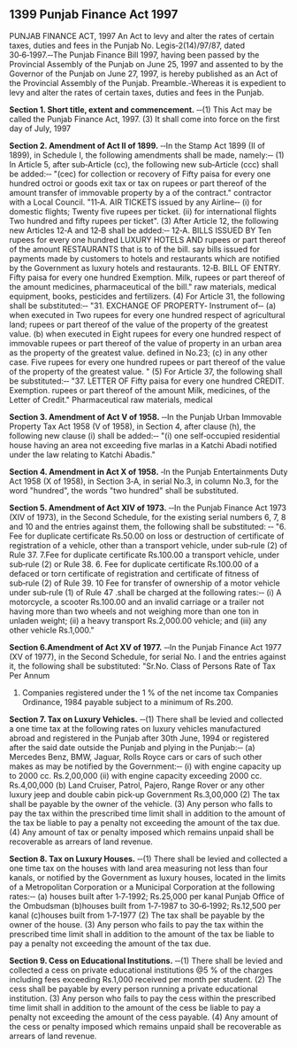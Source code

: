 ## 1399 Punjab Finance Act 1997
 
PUNJAB FINANCE ACT, 1997
An Act to levy and alter the rates of certain taxes, duties and fees in the Punjab
No. Legis‑2(14)/97/87, dated 30‑6‑1997.‑‑The Punjab Finance Bill 1997, having been passed by the Provincial Assembly of the Punjab on June 25, 1997 and assented to by the Governor of the Punjab on June 27, 1997, is hereby published as an Act of the Provincial Assembly of the Punjab.
Preamble.‑Whereas it is expedient to levy and alter the rates of certain taxes, duties and fees in the Punjab.


**Section 1. Short title, extent and commencement.**
‑‑(1) This Act may be called the Punjab Finance Act, 1997.
   (3) It shall come into force on the first day of July, 1997

 

**Section 2. Amendment of Act II of 1899.**
‑‑In the Stamp Act 1899 (II of 1899), in Schedule I, the following amendments shall be made, namely:‑‑
   (1) In Article 5, after sub‑Article (cc), the following new sub‑Article (ccc) shall be added:‑‑
   "(cec) for collection or recovery of Fifty paisa for every one hundred
   octroi or goods exit tax or tax on rupees or part thereof of the amount
   transfer of immovable property by a of the contract."
   contractor with a Local Council.
   "11‑A. AIR TICKETS issued by any Airline‑‑
   (i) for domestic flights; Twenty five rupees per ticket.
   (ii) for international flights Two hundred and fifty
   rupees per ticket".
   (3) After Article 12, the following new Articles 12‑A and 12‑B shall be added:‑‑
   12‑A. BILLS ISSUED BY Ten rupees for every one hundred
   LUXURY HOTELS AND rupees or part thereof of the amount
   RESTAURANTS that is to of the bill.
   say bills issued for
   payments made by
   customers to hotels and
   restaurants which are
   notified by the Government
   as luxury hotels and
   restaurants.
   12‑B. BILL OF ENTRY. Fifty paisa for every one hundred
   Exemption. Milk, rupees or part thereof of the amount
   medicines, pharmaceutical of the bill."
   raw materials, medical
   equipment, books,
   pesticides and fertilizers.
   (4) For Article 31, the following shall be substituted:‑‑
   "31. EXCHANGE OF PROPERTY‑
   Instrument of‑‑
   (a) when executed in Two rupees for every one hundred
   respect of agricultural land; rupees or part thereof of the value of
   the property of the greatest value.
   (b) when executed in Eight rupees for every one hundred
   respect of immovable rupees or part thereof of the value of
   property in an urban area as the property of the greatest value.
   defined in No.23;
   (c) in any other case. Five rupees for every one hundred
   rupees or part thereof of the value of
   the property of the greatest value. "
   (5) For Article 37, the following shall be substituted:‑‑
   "37. LETTER OF Fifty paisa for every one hundred
   CREDIT. Exemption. rupees or part thereof of the amount
   Milk, medicines, of the Letter of Credit."
   Pharmaceutical raw
   materials, medical

 

**Section 3. Amendment of Act V of 1958.**
‑‑In the Punjab Urban Immovable Property Tax Act 1958 (V of 1958), in Section 4, after clause (h), the following new clause (i) shall be added:‑‑
   "(i) one self‑occupied residential house having an area not exceeding five marlas in a Katchi Abadi notified under the law relating to Katchi Abadis."

 

**Section 4. Amendment in Act X of 1958.**
‑In the Punjab Entertainments Duty Act 1958 (X of 1958), in Section 3‑A, in serial No.3, in column No.3, for the word "hundred", the words "two hundred" shall be substituted.

 

**Section 5. Amendment of Act XIV of 1973.**
‑‑In the Punjab Finance Act 1973 (XIV of 1973), in the Second Schedule, for the existing serial numbers 6, 7, 8 and 10 and the entries against them, the following shall be substituted: ‑‑
   "6. Fee for duplicate certificate Rs.50.00
   on loss or destruction of
   certificate of registration of
   a vehicle, other than a
   transport vehicle, under
   sub‑rule (2) of Rule 37.
   7.Fee for duplicate certificate Rs.100.00
   a transport vehicle, under
   sub‑rule (2) or Rule 38.
6. Fee for duplicate certificate Rs.100.00
   of a defaced or torn
   certificate of registration
   and certificate of fitness of
   sub‑rule (2) of Rule 39.
   10 Fee for transfer of
   ownership of a motor
   vehicle under sub‑rule (1)
   of Rule 47 .shall be charged
   at the following rates:‑‑
   (i) A motorcycle, a scooter Rs.100.00
   and an invalid carriage or a
   trailer not having more than
   two wheels and not
   weighing more than one ton
   in unladen weight;
   (ii) a heavy transport Rs.2,000.00
   vehicle; and
   (iii) any other vehicle Rs.1,000."

 

**Section 6.Amendment of Act XV of 1977.**
‑‑In the Punjab Finance Act 1977 (XV of 1977), in the Second Schedule, for serial No. l and the entries against it, the following shall be substituted:
"Sr.No. Class of Persons Rate of Tax
Per Annum

1. Companies registered under the 1 % of the net income tax
   Companies Ordinance, 1984 payable subject to a
   minimum of Rs.200.

 

**Section 7. Tax on Luxury Vehicles.**
‑‑(1) There shall be levied and collected a one time tax at the following rates on luxury vehicles manufactured abroad and registered in the Punjab after 30th June, 1994 or registered after the said date outside the Punjab and plying in the Punjab:‑‑
   (a) Mercedes Benz, BMW, Jaguar, Rolls Royce cars or cars of such other makes as may be notified by the Government:‑‑
   (i) with engine capacity up to 2000 cc. Rs.2,00,000
   (ii) with engine capacity exceeding 2000 cc. Rs.4,00,000
   (b) Land Cruiser, Patrol, Pajero, Range Rover or
   any other luxury jeep and double cabin pick‑up
   Government Rs.3,00,000
   (2) The tax shall be payable by the owner of the vehicle.
   (3) Any person who falls to pay the tax within the prescribed time limit shall in addition to the amount of the tax be liable to pay a penalty not exceeding the amount of the tax due.
   (4) Any amount of tax or penalty imposed which remains unpaid shall be recoverable as arrears of land revenue.

 

**Section 8. Tax on Luxury Houses.**
‑‑(1) There shall be levied and collected a one time tax on the houses with land area measuring not less than four kanals, or notified by the Government as luxury houses, located in the limits of a Metropolitan Corporation or a Municipal Corporation at the following rates:‑‑
   (a) houses built after 1‑7‑1992; Rs.25,000 per kanal
   Punjab Office of the Ombudsman
   (b)houses built from 1‑7‑1987
   to 30‑6‑1992; Rs.12,500 per kanal
   (c)houses built from 1‑7‑1977
   (2) The tax shall be payable by the owner of the house.
   (3) Any person who fails to pay the tax within the prescribed time limit shall in addition to the amount of the tax be liable to pay a penalty not exceeding the amount of the tax due.

 

**Section 9. Cess on Educational Institutions.**
‑‑(1) There shall be levied and collected a cess on private educational institutions @5 % of the charges including fees exceeding Rs.1,000 received per month per student.
   (2) The cess shall be payable by every person running a private educational institution.
   (3) Any person who fails to pay the cess within the prescribed time limit shall in addition to the amount of the cess be liable to pay a penalty not exceeding the amount of the cess payable.
   (4) Any amount of the cess or penalty imposed which remains unpaid shall be recoverable as arrears of land revenue.

